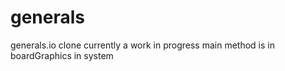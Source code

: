 # generals
generals.io clone
currently a work in progress
main method is in boardGraphics in system
